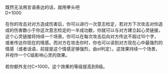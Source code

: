 <title>既然无法用言语表达的话，就用拳头吧</title>
<meta name="GENERATOR" content="WinCHM">
<meta http-equiv="Content-Type" content="text/html; charset=gb2312">
<br>既然无法用言语表达的话，就用拳头吧
<br>D+1000
<br>
<br>在你的攻击对对方造成伤害后，你可以进行一次意志检定，若对方下次攻击对你造成的伤害数小于你这次意志检定的一半成功数，你就可以与对方建立起心灵链接，这个心灵链接将持续一个场景。你可以在每次攻击后向对方传达不超过10个字，或者传达你现在的情感。而对方在攻击你时，你也可以读到对方现在心中最强烈的情感（或者话语，前提是这个情感足够强烈，由st判定）。这效果持续一个场景，并视作一个C级影响心灵的效果。
<br>
<br>若你额外支付C+1000，这个效果的等级提高到B级。